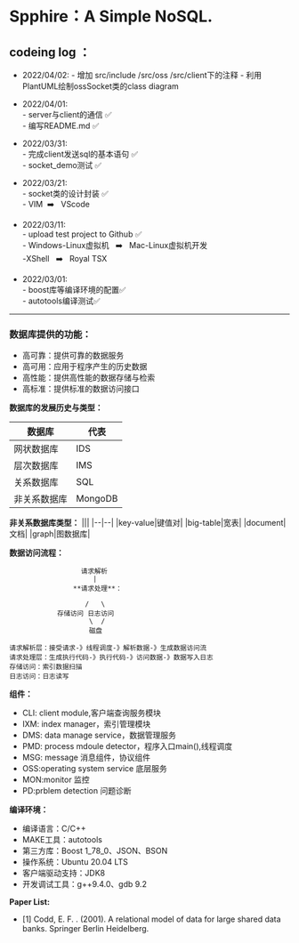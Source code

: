 # **Spphire：A Simple NoSQL.**
## **codeing log ：**
- 2022/04/02:
      - 增加 src/include /src/oss /src/client下的注释
      - 利用PlantUML绘制ossSocket类的class diagram
- 2022/04/01:  
      - server与client的通信            ✅   
      - 编写README.md ✅

- 2022/03/31:  
      - 完成client发送sql的基本语句       ✅  
      - socket_demo测试                ✅

- 2022/03/21:  
      - socket类的设计封装                   ✅   
      - VIM&nbsp;&nbsp;➡️ &nbsp;&nbsp;VScode
- 2022/03/11:  
      - upload test project to Github ✅  
      - Windows-Linux虚拟机&nbsp;&nbsp; ➡️ &nbsp;&nbsp;Mac-Linux虚拟机开发  
      -XShell&nbsp;&nbsp; ➡️&nbsp;&nbsp; Royal TSX
- 2022/03/01:  
      - boost库等编译环境的配置✅  
      -  autotools编译测试✅
------------------------
### **数据库提供的功能：**

- 高可靠：提供可靠的数据服务
- 高可用：应用于程序产生的历史数据
- 高性能：提供高性能的数据存储与检索
- 高标准：提供标准的数据访问接口

**数据库的发展历史与类型：**
    
|数据库|代表|
|--|--|
|网状数据库|IDS|
|层次数据库|IMS|
|关系数据库|SQL|
|非关系数据库|MongoDB|

**非关系数据库类型：**
|||
|--|--|
|key-value|键值对|
|big-table|宽表|
|document|文档|
|graph|图数据库|

**数据访问流程：**

                      请求解析
                         |
                    **请求处理**：
                       
                       /   \
                存储访问 日志访问
                        \  /
                        磁盘

    请求解析层：接受请求-》线程调度-》解析数据-》生成数据访问流
    请求处理层：生成执行代码-》执行代码-》访问数据-》数据写入日志
    存储访问：索引数据扫描
    日志访问：日志读写

**组件：**
- CLI: client module,客户端查询服务模块
- IXM: index manager，索引管理模块
- DMS: data manage service，数据管理服务
- PMD: process mdoule detector，程序入口main(),线程调度
- MSG: message 消息组件，协议组件
- OSS:operating system service 底层服务
- MON:monitor 监控
- PD:prblem detection 问题诊断

**编译环境：**

- 编译语言：C/C++
- MAKE工具：autotools 
- 第三方库：Boost 1_78_0、JSON、BSON
- 操作系统：Ubuntu 20.04 LTS 
- 客户端驱动支持：JDK8
- 开发调试工具：g++9.4.0、gdb 9.2

**Paper List:**
- [1] Codd, E. F. . (2001). A relational model of data for large shared data banks. Springer Berlin Heidelberg.